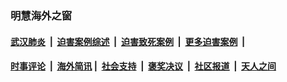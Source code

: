 
### 明慧海外之窗

####  [武汉肺炎](indexes/365.md?t=06251700) &nbsp;|&nbsp;  [迫害案例综述](indexes/328.md?t=06251700) &nbsp;|&nbsp; [迫害致死案例](indexes/277.md?t=06251700)  &nbsp;|&nbsp; [更多迫害案例](indexes/81.md?t=06251700)  &nbsp;|&nbsp; 
####  [时事评论](indexes/19.md?t=06251700) &nbsp;|&nbsp; [海外简讯](indexes/245.md?t=06251700)&nbsp;|&nbsp;  [社会支持](indexes/140.md?t=06251700) &nbsp;|&nbsp; [褒奖决议](indexes/282.md?t=06251700) &nbsp;|&nbsp; [社区报道](indexes/91.md?t=06251700)  &nbsp;|&nbsp; [天人之间](indexes/78.md?t=06251700) 

